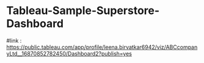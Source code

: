 # Tableau-Sample-Superstore-Dashboard
#link : https://public.tableau.com/app/profile/leena.birvatkar6942/viz/ABCcompanyLtd__16870852782450/Dashboard2?publish=yes
